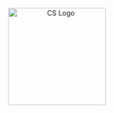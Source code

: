 <p align="center">
  <a href="https://github.com/jumpogpo/KMITL-CS-28" target="blank"><img src="https://api.xviper.xyz/notifypicture" width="200" alt="CS Logo" /></a>
</p>